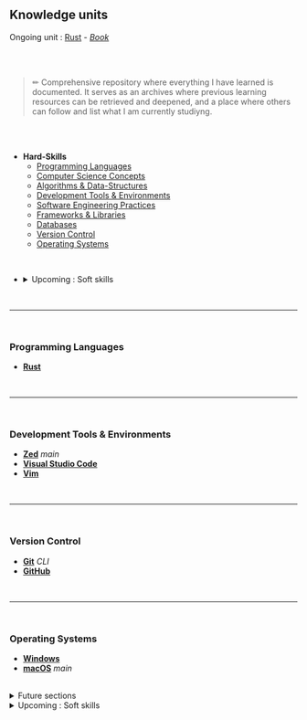## Knowledge units
Ongoing unit : [Rust](https://www.rust-lang.org/) - [*Book*](https://doc.rust-lang.org/book/)

<br>
<br>

> ✏ Comprehensive repository where everything I have learned is documented. It serves as an archives where previous learning resources can be retrieved and deepened, and a place where others can follow and list what I am currently studiyng.

<br>
<br>

- **Hard-Skills**
    - [Programming Languages](#programming-languages)
    - [Computer Science Concepts](#computer-science-concepts)
    - [Algorithms & Data-Structures](#algorithms-and-data-structures)
    - [Development Tools & Environments](#development-tools--environments)
    - [Software Engineering Practices](#software-engineering-practices)
    - [Frameworks & Libraries](#frameworks--libraries)
    - [Databases](#databases)
    - [Version Control](#version-control)
    - [Operating Systems](#operating-systems)

<br>

- <details>
    <summary>Upcoming : Soft skills</summary>

    - **Soft-Skills**
      - [Project Management](#project-management)
      - [Collaboration & Teamwork](#collaboration--teamwork)
      - [Communication](#communication)
      - [Problem-Solving & Creativity](#problem-solving--creativity)
      - [Vulgarization & Teaching](#vulgarization--teaching)

    </details>

<br>

---

<br>

### Programming Languages

- [**Rust**](https://github.com/ovrcomr/knowledge_units/blob/rust/programming_languages/rust/rust.md/)

<br>

---

<br>

### Development Tools & Environments

- [**Zed**](https://zed.dev/) *main*
- [**Visual Studio Code**](https://code.visualstudio.com/)
- [**Vim**]()

<br>

---

<br>

### Version Control

- [**Git**](https://git-scm.com/) *CLI*
- [**GitHub**](https://github.com/)

<br>

---

<br>

### Operating Systems

- [**Windows**](https://www.microsoft.com/fr-fr/windows/)
- [**macOS**](https://www.apple.com/fr/macos/macos-sequoia/) *main*


<br>

<details>
    <summary>Future sections</summary>

  <br>

  ### Computer Science Concepts

  -

  <br>

  ---

  <br>

  ### Algorithms & Data Structures

  -

  <br>

  ---

  <br>

  ### Software Engineering Practices
  Best practices, methodologies, and principles I've encountered throughout my journey, emphasizing collaboration, continuous improvement, and effective project management.

  -

  <br>

  ---

  <br>

  ### Frameworks & Libraries

  -

  <br>

  ---

  <br>

  ### Databases

  -

  <br>

  ---

</details>

<!-- <br> -->

<details>
  <summary>Upcoming : Soft skills</summary>

  ### Project Management
Key skills for planning, organizing, and executing projects efficiently.

- **Agile & Scrum**
- **Time Management**
- **Task Prioritization**
- **Risk Management**

<br>

---

<br>

### Collaboration & Teamwork
Skills that help me work well with others in a team setting, ensuring productivity and success.

- **Team Coordination**
- **Cross-functional Teamwork**
- **Conflict Resolution**
- **Mentoring & Support**

<br>

---

<br>

### Communication
Effective communication with teams, stakeholders, and other collaborators to ensure clarity and mutual understanding.

- **Clear Documentation**
- **Presentations & Reporting**
- **Written & Verbal Communication**
- **Active Listening**

<br>

---

<br>

### Problem-Solving & Creativity
Skills for analyzing problems and creating innovative solutions, often under pressure.

- **Root Cause Analysis**
- **Creative Problem-Solving**
- **Solution-Oriented Thinking**
- **Critical Thinking**

<br>

---

<br>

### Vulgarization & Teaching
Skills related to simplifying complex ideas and teaching others, which is vital for collaboration and knowledge sharing.

- **Technical Explaining**
- **Writing Tutorials**
- **Creating Learning Resources**
- **Peer-to-Peer Training**

</details>

